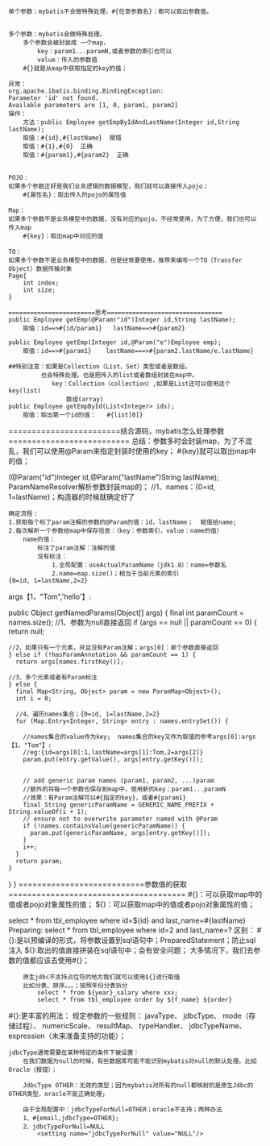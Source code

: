    单个参数：mybatis不会做特殊处理，#{任意参数名}：都可以取出参数值。
        
        
    多个参数：mybatis会做特殊处理。
        多个参数会被封装成 一个map，
            key：param1...paramN,或者参数的索引也可以
            value：传入的参数值
        #{}就是从map中获取指定的key的值；
	
	异常：
	org.apache.ibatis.binding.BindingException: 
	Parameter 'id' not found. 
	Available parameters are [1, 0, param1, param2]
	操作：
		方法：public Employee getEmpByIdAndLastName(Integer id,String lastName);
		取值：#{id},#{lastName}  报错
		取值：#{1},#{0}  正确
		取值：#{param1},#{param2}  正确


    POJO：
    如果多个参数正好是我们业务逻辑的数据模型，我们就可以直接传入pojo；
        #{属性名}：取出传入的pojo的属性值	
    
    Map：
    如果多个参数不是业务模型中的数据，没有对应的pojo，不经常使用，为了方便，我们也可以传入map
        #{key}：取出map中对应的值
    
    TO：
    如果多个参数不是业务模型中的数据，但是经常要使用，推荐来编写一个TO（Transfer Object）数据传输对象
    Page{
        int index;
        int size;
    }

    ========================思考================================	
    public Employee getEmp(@Param("id")Integer id,String lastName);
        取值：id==>#{id/param1}   lastName==>#{param2}
    
    public Employee getEmp(Integer id,@Param("e")Employee emp);
        取值：id==>#{param1}    lastName===>#{param2.lastName/e.lastName}
    
    ##特别注意：如果是Collection（List、Set）类型或者是数组，
             也会特殊处理。也是把传入的list或者数组封装在map中。
                key：Collection（collection）,如果是List还可以使用这个key(list)
                    数组(array)
    public Employee getEmpById(List<Integer> ids);
        取值：取出第一个id的值：   #{list[0]}
	
========================结合源码，mybatis怎么处理参数==========================
总结：参数多时会封装map，为了不混乱，我们可以使用@Param来指定封装时使用的key；
#{key}就可以取出map中的值；

(@Param("id")Integer id,@Param("lastName")String lastName);
ParamNameResolver解析参数封装map的；
//1、names：{0=id, 1=lastName}；构造器的时候就确定好了

	确定流程：
	1.获取每个标了param注解的参数的@Param的值：id，lastName；  赋值给name;
	2.每次解析一个参数给map中保存信息：（key：参数索引，value：name的值）
		name的值：
			标注了param注解：注解的值
			没有标注：
				1.全局配置：useActualParamName（jdk1.8）：name=参数名
				2.name=map.size()；相当于当前元素的索引
	{0=id, 1=lastName,2=2}
				

args【1，"Tom",'hello'】:

public Object getNamedParams(Object[] args) {
    final int paramCount = names.size();
    //1、参数为null直接返回
    if (args == null || paramCount == 0) {
      return null;
     
    //2、如果只有一个元素，并且没有Param注解；args[0]：单个参数直接返回
    } else if (!hasParamAnnotation && paramCount == 1) {
      return args[names.firstKey()];
      
    //3、多个元素或者有Param标注
    } else {
      final Map<String, Object> param = new ParamMap<Object>();
      int i = 0;
      
      //4、遍历names集合；{0=id, 1=lastName,2=2}
      for (Map.Entry<Integer, String> entry : names.entrySet()) {
      
      	//names集合的value作为key;  names集合的key又作为取值的参考args[0]:args【1，"Tom"】:
      	//eg:{id=args[0]:1,lastName=args[1]:Tom,2=args[2]}
        param.put(entry.getValue(), args[entry.getKey()]);
        
        
        // add generic param names (param1, param2, ...)param
        //额外的将每一个参数也保存到map中，使用新的key：param1...paramN
        //效果：有Param注解可以#{指定的key}，或者#{param1}
        final String genericParamName = GENERIC_NAME_PREFIX + String.valueOf(i + 1);
        // ensure not to overwrite parameter named with @Param
        if (!names.containsValue(genericParamName)) {
          param.put(genericParamName, args[entry.getKey()]);
        }
        i++;
      }
      return param;
    }
  }
}
===========================参数值的获取======================================
#{}：可以获取map中的值或者pojo对象属性的值；
${}：可以获取map中的值或者pojo对象属性的值；


select * from tbl_employee where id=${id} and last_name=#{lastName}
Preparing: select * from tbl_employee where id=2 and last_name=?
	区别：
		#{}:是以预编译的形式，将参数设置到sql语句中；PreparedStatement；防止sql注入
		${}:取出的值直接拼装在sql语句中；会有安全问题；
		大多情况下，我们去参数的值都应该去使用#{}；
		
		原生jdbc不支持占位符的地方我们就可以使用${}进行取值
		比如分表、排序。。。；按照年份分表拆分
			select * from ${year}_salary where xxx;
			select * from tbl_employee order by ${f_name} ${order}

#{}:更丰富的用法：
	规定参数的一些规则：
	javaType、 jdbcType、 mode（存储过程）、 numericScale、
	resultMap、 typeHandler、 jdbcTypeName、 expression（未来准备支持的功能）；

	jdbcType通常需要在某种特定的条件下被设置：
		在我们数据为null的时候，有些数据库可能不能识别mybatis对null的默认处理。比如Oracle（报错）；
		
		JdbcType OTHER：无效的类型；因为mybatis对所有的null都映射的是原生Jdbc的OTHER类型，oracle不能正确处理;
		
		由于全局配置中：jdbcTypeForNull=OTHER；oracle不支持；两种办法
		1、#{email,jdbcType=OTHER};
		2、jdbcTypeForNull=NULL
			<setting name="jdbcTypeForNull" value="NULL"/>
			
		
		
		

	